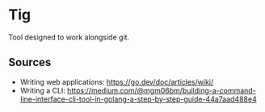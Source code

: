 # Tig
Tool designed to work alongside git.

## Sources
- Writing web applications: https://go.dev/doc/articles/wiki/
- Writing a CLI: https://medium.com/@mgm06bm/building-a-command-line-interface-cli-tool-in-golang-a-step-by-step-guide-44a7aad488e4
